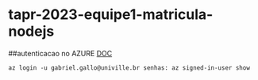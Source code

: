 # tapr-2023-equipe1-matricula-nodejs

##autenticacao no AZURE
[DOC](https://learn.microsoft.com/en-us/cli/azure/install-azure-cli-linux?pivots%253Dapt)

``
az login -u gabriel.gallo@univille.br
senhas:
az signed-in-user show
``